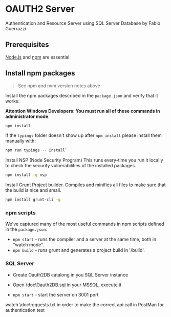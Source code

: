 # OAUTH2 Server

Authentication and Resource Server using SQL Server Database by Fabio Guerrazzi


## Prerequisites

[Node.js](https://docs.npmjs.com/getting-started/installing-node) and [npm](https://docs.npmjs.com/getting-started/installing-node) are essential.
    
## Install npm packages

> See npm and nvm version notes above

Install the npm packages described in the `package.json` and verify that it works:

**Attention Windows Developers:  You must run all of these commands in administrator mode**.

```bash
npm install
```

If the `typings` folder doesn't show up after `npm install` please install them manually with:
```bash
npm run typings -- install`
```

Install NSP (Node Security Program)
This runs every-time you run it locally to check the security vulnerabilities of the installed packages.

```bash
npm install -g nsp
```

Install Grunt
Project builder. Compiles and minifies all files to make sure that the build is nice and small.
```bash
npm install grunt-cli -g
```

### npm scripts

We've captured many of the most useful commands in npm scripts defined in the `package.json`:

* `npm start` - runs the compiler and a server at the same time, both in "watch mode".
* `npm build` - runs grunt and generates a project build in '/build'.



### SQL Server

* Create Oauth2DB catalong in you SQL Server instance
* Open \doc\Oauth2DB.sql in your MSSQL, execute it

* `npm start` - start the server on 3001 port

watch \doc\requests.txt in order to make the correct api call in PostMan for authentication test

